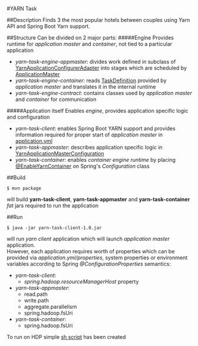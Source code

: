 #YARN Task

##Description
Finds 3 the most popular hotels between couples using Yarn API and Spring Boot Yarn support.

##Structure
Can be divided on 2 major parts:
#####Engine
Provides runtime for _application master_ and _container_, not tied to a particular application
* _yarn-task-engine-appmaster_: divides work defined in subclass of 
[YarnApplicationConfigurerAdapter](yarn-task-engine-appmaster/src/main/java/com/aliaksei/darapiyevich/yarntask/engine/appmaster/configuration/YarnApplicationConfigurerAdapter.java) into stages which are scheduled by 
[ApplicationMaster](yarn-task-engine-appmaster/src/main/java/com/aliaksei/darapiyevich/yarntask/engine/appmaster/ApplicationMaster.java)
* _yarn-task-engine-container_: reads [TaskDefinition](yarn-task-engine-contract/src/main/java/com/aliaksei/darapiyevich/yarntask/engine/contract/definition/TaskDefinition.java)
provided by _application master_ and translates it in the internal runtime
* _yarn-task-engine-contract_: contains classes used by _application master_ and _container_ for communication

#####Application itself
Enables _engine_, provides application specific logic and configuration

* _yarn-task-client_: enables Spring Boot YARN support and provides information required for proper start of _application master_ 
in [application.yml](yarn-task-client/src/main/resources/application.yml)
* _yarn-task-appmaster_: describes application specific logic in 
[YarnApplicationMasterConfiguration](yarn-task-appmaster/src/main/java/com/aliaksei/darapiyevich/yarntask/appmaster/configuration/YarnApplicationMasterConfiguration.java)
* _yarn-task-container_: enables _container engine runtime_ by placing [@EnableYarnContainer](yarn-task-engine-container/src/main/java/com/aliaksei/darapiyevich/yarntask/engine/container/configuration/EnableYarnContainer.java) on Spring's _Configuration_ class

##Build

```
$ mvn package
```
will build **yarn-task-client**, **yarn-task-appmaster** and **yarn-task-container** _fat_ jars required to run the application

##Run

```
$ java -jar yarn-task-client-1.0.jar
``` 

will run _yarn client_ application which will launch _application master_ application.   
However, each application requires worth of properties which can be provided via _application.yml/properties_, system properties or environment variables according to Spring _@ConfigurationProperties_ semantics: 
* _yarn-task-client_:  
  * _spring.hadoop.resourceManagerHost_ property
* _yarn-task-appmaster_:
  * read.path
  * write.path
  * aggregate.parallelism
  * spring.hadoop.fsUri
* _yarn-task-container_:
  * spring.hadoop.fsUri
  
To run on HDP simple [sh script](run_on_hdp.sh) has been created
